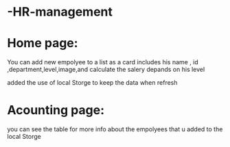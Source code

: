# -HR-management

# Home page:

You can add new empolyee to a list as a card includes his name , id ,department,level,image,and calculate the salery depands on his level

added the use of local Storge to keep the data when refresh

# Acounting page:

you can see the table for more info about the empolyees that u added to the local Storge
